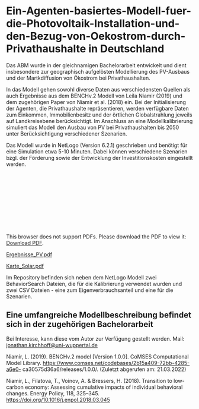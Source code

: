 # Ein-Agenten-basiertes-Modell-fuer-die-Photovoltaik-Installation-und-den-Bezug-von-Oekostrom-durch-Privathaushalte in Deutschland
Das ABM wurde in der gleichnamigen Bachelorarbeit entwickelt und dient insbesondere zur geographisch aufgelösten Modellierung des PV-Ausbaus und der Martkdiffusion von Ökostrom bei Privathaushalten.

In das Modell gehen sowohl diverse Daten aus verschiedensten Quellen als auch Ergebnisse aus dem BENCHv.2 Modell von Leila Niamir (2019) und dem zugehörigen Paper von Niamir et al. (2018) ein. Bei der Initialisierung der Agenten, die Privathaushalte repräsentieren, werden verfügbare Daten zum Einkommen, Immobilienbesitz und der örtlichen Globalstrahlung jeweils auf Landkreisebene berücksichtigt. Im Anschluss an eine Modellkalibrierung simuliert das Modell den Ausbau von PV bei Privathaushalten bis 2050 unter Berücksichtigung verschiedener Szenarien.

Das Modell wurde in NetLogo (Version 6.2.1) geschrieben und benötigt für eine Simulation etwa 5-10 Minuten. Dabei können verschiedene Szenarien bzgl. der Förderung sowie der Entwicklung der Investitionskosten eingestellt werden.

<object data="https://github.com/JonKir/Ein-Agenten-basiertes-Modell-fuer-die-Photovoltaik-Installation-und-den-Bezug-von-Oekostrom/files/8338962/Ergebnisse_PV.pdf" type="application/pdf" width="700px" height="700px">
    <embed src="https://github.com/JonKir/Ein-Agenten-basiertes-Modell-fuer-die-Photovoltaik-Installation-und-den-Bezug-von-Oekostrom/files/8338962/Ergebnisse_PV.pdf">
        <p>This browser does not support PDFs. Please download the PDF to view it: <a href="https://github.com/JonKir/Ein-Agenten-basiertes-Modell-fuer-die-Photovoltaik-Installation-und-den-Bezug-von-Oekostrom/files/8338962/Ergebnisse_PV.pdf">Download PDF</a>.</p>
    </embed>
</object>

[Ergebnisse_PV.pdf](https://github.com/JonKir/Ein-Agenten-basiertes-Modell-fuer-die-Photovoltaik-Installation-und-den-Bezug-von-Oekostrom/files/8338962/Ergebnisse_PV.pdf)

[Karte_Solar.pdf](https://github.com/JonKir/Ein-Agenten-basiertes-Modell-fuer-die-Photovoltaik-Installation-und-den-Bezug-von-Oekostrom/files/8338971/Karte_Solar.pdf)


Im Repository befinden sich neben dem NetLogo Modell zwei BehaviorSearch Dateien, die für die Kalibrierung verwendet wurden und zwei CSV Dateien - eine zum Eigenverbrauchsanteil und eine für die Szenarien.



## Eine umfangreiche Modellbeschreibung befindet sich in der zugehörigen Bachelorarbeit
Bei Interesse, kann diese vom Autor zur Verfügung gestellt werden. Mail: jonathan.kirchhoff@uni-wuppertal.de 

Niamir, L. (2019). BENCHv.2 model [Version 1.0.0]. CoMSES Computational Model
Library. https://www.comses.net/codebases/2b15a409-72bb-4285-a6e0-
ca30575d36a6/releases/1.0.0/. (Zuletzt abgerufen am: 21.03.2022)

Niamir, L., Filatova, T., Voinov, A. & Bressers, H. (2018). Transition to low-carbon
economy: Assessing cumulative impacts of individual behavioral changes.
Energy Policy, 118, 325–345. https://doi.org/10.1016/j.enpol.2018.03.045 
